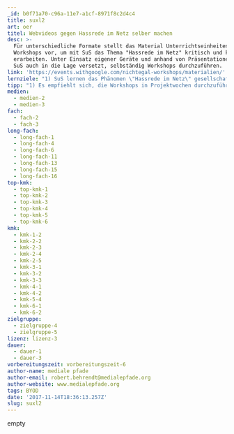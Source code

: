 ```yaml
---
_id: b0f71a70-c96a-11e7-a1cf-8971f8c2d4c4
title: suxl2
art: oer
titel: Webvideos gegen Hassrede im Netz selber machen
desc: >-
  Für unterschiedliche Formate stellt das Material Unterrichtseinheiten und
  Workshops vor, um mit SuS das Thema "Hassrede im Netz" kritisch und kreativ zu
  erarbeiten. Unter Einsatz eigener Geräte und anhand von Präsentationen werden
  SuS auch in die Lage versetzt, selbständig Workshops durchzuführen.
link: 'https://events.withgoogle.com/nichtegal-workshops/materialien/'
lernziele: "1) SuS lernen das Phänomen \"Hassrede im Netz\" gesellschaftlich einzuordnen und eine eigene Position zu beziehen.<br>2) SuS lernen ihre Haltung kreativ zu Ausdruck zu bringen.<br>3) Mit ihren eigenen Smartphones (BYOD) drehen, schneiden, bearbeiten und veröffentlichen die SuS eigene Videos zum Thema.<br>4) SuS verstehen die Bedeutung von digitaler Zivilcourage und können dafür eintreten.<br>5) Die SuS werden zu MentorInnen ausgebildet und können die Inhalte der Workshops an jüngere Klassen weitergeben."
tipp: "1) Es empfiehlt sich, die Workshops in Projektwochen durchzuführen und ggf. Kontakt mit YouTuber*innen aufzunehmen, da deren Teilnahme eine zusätzliche Motivation für die SuS darstellt.<br>2) Der geplante und kreative Einsatz der Smartphones lockert sofort die klassische Schullernsituation auf, dafür sollten sich die SuS in der Produktionsphase aber auch frei in der Schule bewegen können.<br>3) Das Material eignet sich, um auch andere Querschnittsthemen inhaltlich zu bearbeiten, wie etwa: Grundrechte, Medienarbeit, Kommunikationsverhalten oder Urheberrecht."
medien:
  - medien-2
  - medien-3
fach:
  - fach-2
  - fach-3
long-fach:
  - long-fach-1
  - long-fach-4
  - long-fach-6
  - long-fach-11
  - long-fach-13
  - long-fach-15
  - long-fach-16
top-kmk:
  - top-kmk-1
  - top-kmk-2
  - top-kmk-3
  - top-kmk-4
  - top-kmk-5
  - top-kmk-6
kmk:
  - kmk-1-2
  - kmk-2-2
  - kmk-2-3
  - kmk-2-4
  - kmk-2-5
  - kmk-3-1
  - kmk-3-2
  - kmk-3-3
  - kmk-4-1
  - kmk-4-2
  - kmk-5-4
  - kmk-6-1
  - kmk-6-2
zielgruppe:
  - zielgruppe-4
  - zielgruppe-5
lizenz: lizenz-3
dauer:
  - dauer-1
  - dauer-3
vorbereitungszeit: vorbereitungszeit-6
author-name: mediale pfade
author-email: robert.behrendt@medialepfade.org
author-website: www.medialepfade.org
tags: BYOD
date: '2017-11-14T18:36:13.257Z'
slug: suxl2
---
```

empty
